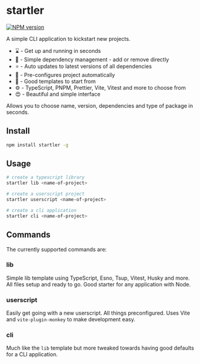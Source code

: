 # startler

[![NPM version](https://img.shields.io/npm/v/startler?color=%23c53635&label=%20)](https://www.npmjs.com/package/startler)

A simple CLI application to kickstart new projects.

-   :hourglass: - Get up and running in seconds
-   :speech_balloon: - Simple dependency management - add or remove directly
-   :star: - Auto updates to latest versions of all dependencies
-   :file_folder: - Pre-configures project automatically
-   :bookmark: - Good templates to start from
-   :gear: - TypeScript, PNPM, Prettier, Vite, Vitest and more to choose from
-   :heart_eyes: - Beautiful and simple interface

Allows you to choose name, version, dependencies and type of package in seconds.

## Install

```bash
npm install startler -g
```

## Usage

```bash
# create a typescript library
startler lib <name-of-project>

# create a userscript project
startler userscript <name-of-project>

# create a cli application
startler cli <name-of-project>
```

## Commands

The currently supported commands are:

### lib

Simple lib template using TypeScript, Esno, Tsup, Vitest, Husky and more. All files setup and ready to go. Good starter for any application with Node.

### userscript

Easily get going with a new userscript. All things preconfigured. Uses Vite and `vite-plugin-monkey` to make development easy. 

### cli

Much like the `lib` template but more tweaked towards having good defaults for a CLI application. 